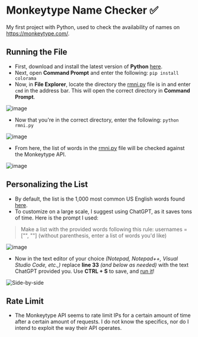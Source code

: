 # Monkeytype Name Checker ✅

My first project with Python, used to check the availability of names on https://monkeytype.com/.

## Running the File

* First, download and install the latest version of **Python** [here](https://www.python.org/downloads/).
* Next, open **Command Prompt** and enter the following: `pip install colorama`
* Now, in **File Explorer**, locate the directory the [rmni.py](https://github.com/willrmni/monkeytype-name-checker/blob/main/rmni.py) file is in and enter `cmd` in the address bar. This will open the correct directory in **Command Prompt**. 

![image](https://github.com/user-attachments/assets/a95eb324-9340-4e88-a101-74b93f091aac)


* Now that you're in the correct directory, enter the following: `python rmni.py`

![image](https://github.com/user-attachments/assets/6e72dddf-bd56-4a2d-91b1-6c92a45348f1)

* From here, the list of words in the [rmni.py](https://github.com/willrmni/monkeytype-name-checker/blob/main/rmni.py) file will be checked against the Monkeytype API.

![image](https://github.com/user-attachments/assets/0971538c-1543-4e84-aa37-0f4d4cda82af)

## Personalizing the List

* By default, the list is the 1,000 most common US English words found [here](https://gist.github.com/SivilTaram/9597125e4134cc81648027b1c6f6395f).
* To customize on a large scale, I suggest using ChatGPT, as it saves tons of time. Here is the prompt I used:

> Make a list with the provided words following this rule: usernames = ["", ""] (without parenthesis, enter a list of words you'd like)

![image](https://github.com/user-attachments/assets/058a48b2-ac35-4667-ba43-3ff02f028d4f)

* Now in the text editor of your choice *(Notepad, Notepad++, Visual Studio Code, etc.,)* replace **line 33** *(and below as needed)* with the text ChatGPT provided you. Use **CTRL + S** to save, and [run it]()!

![Side-by-side](https://github.com/user-attachments/assets/c033ee49-492d-474d-90e6-bf35da9a8e64)

## Rate Limit
* The Monkeytype API seems to rate limit IPs for a certain amount of time after a certain amount of requests. I do not know the specifics, nor do I intend to exploit the way their API operates.
